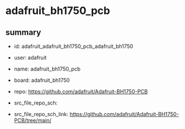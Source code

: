 # adafruit_bh1750_pcb
 
## summary 
* id: adafruit_adafruit_bh1750_pcb_adafruit_bh1750
* user: adafruit
* name: adafruit_bh1750_pcb
* board: adafruit_bh1750
* repo: https://github.com/adafruit/Adafruit-BH1750-PCB



* src_file_repo_sch: 
* src_file_repo_sch_link: https://github.com/adafruit/Adafruit-BH1750-PCB/tree/main/





